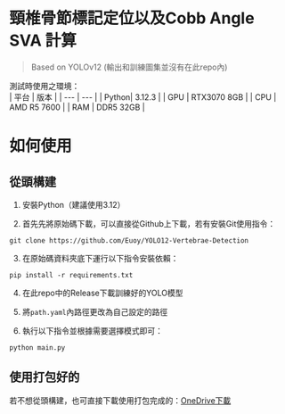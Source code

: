 # 頸椎骨節標記定位以及Cobb Angle SVA 計算
> Based on YOLOv12  (輸出和訓練圖集並沒有在此repo內)

測試時使用之環境：  
| 平台 | 版本 |
| --- | --- |
| Python| 3.12.3 |
| GPU | RTX3070 8GB |
| CPU | AMD R5 7600 |
| RAM | DDR5 32GB |

# 如何使用

## 從頭構建

1. 安裝Python（建議使用3.12）

2. 首先先將原始碼下載，可以直接從Github上下載，若有安裝Git使用指令：  
```
git clone https://github.com/Euoy/YOLO12-Vertebrae-Detection
```

3. 在原始碼資料夾底下運行以下指令安裝依賴：
```
pip install -r requirements.txt
```

4. 在此repo中的Release下載訓練好的YOLO模型

5. 將`path.yaml`內路徑更改為自己設定的路徑

6. 執行以下指令並根據需要選擇模式即可：
```
python main.py
```

## 使用打包好的
若不想從頭構建，也可直接下載使用打包完成的：[OneDrive下載](https://www.dropbox.com/scl/fi/mh4necnliyfgngt9s1ldc/Vertebrae_Helper.zip?rlkey=rm9jl63hnlix73a46gea9v5tc&st=eantxu59&dl=0](https://fengchia-my.sharepoint.com/:u:/r/personal/d1151362_o365_fcu_edu_tw/Documents/Vertebrae_Helper.zip?csf=1&web=1&e=94xT7T))
